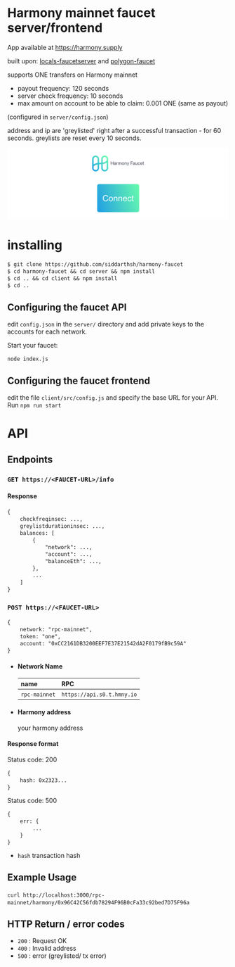# Harmony mainnet faucet server/frontend

App available at https://harmony.supply

built upon: [locals-faucetserver](https://github.com/sponnet/locals-faucetserver) and [polygon-faucet](https://github.com/TamtamHero/polygon-faucet)

supports ONE transfers on Harmony mainnet

-   payout frequency: 120 seconds
-   server check frequency: 10 seconds
-   max amount on account to be able to claim: 0.001 ONE (same as payout)

(configured in `server/config.json`)

address and ip are 'greylisted' right after a successful transaction - for 60 seconds. greylists are reset every 10 seconds.

![screenshot](screen.png)

# installing

```
$ git clone https://github.com/siddarthsh/harmony-faucet
$ cd harmony-faucet && cd server && npm install
$ cd .. && cd client && npm install
$ cd ..
```

## Configuring the faucet API

edit `config.json` in the `server/` directory and add private keys to the accounts for each network.

Start your faucet:

```
node index.js
```

## Configuring the faucet frontend

edit the file `client/src/config.js` and specify the base URL for your API. Run `npm run start`

# API

## Endpoints

### `GET https://<FAUCET-URL>/info`

#### Response

```
{
	checkfreqinsec: ...,
	greylistdurationinsec: ...,
	balances: [
		{
			"network": ...,
			"account": ...,
			"balanceEth": ...,
		},
		...
	]
}
```

### `POST https://<FAUCET-URL>`

```
{
	network: "rpc-mainnet",
	token: "one",
	account: "0xCC2161DB3200EEF7E37E21542dA2F0179fB9c59A"
}
```

-   #### Network Name

    | name          | RPC                        |
    | ------------- | -------------------------- |
    | `rpc-mainnet` | `https://api.s0.t.hmny.io` |

-   #### Harmony address
    your harmony address

#### Response format

Status code: 200

```
{
	hash: 0x2323...
}
```

Status code: 500

```
{
	err: {
		...
	}
}
```

-   `hash` transaction hash

## Example Usage

`curl http://localhost:3000/rpc-mainnet/harmony/0x96C42C56fdb78294F96B0cFa33c92bed7D75F96a`

## HTTP Return / error codes

-   `200` : Request OK
-   `400` : Invalid address
-   `500` : error (greylisted/ tx error)
